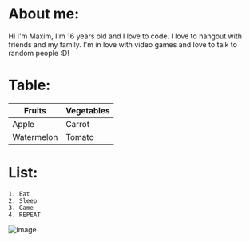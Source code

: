 # About me:

Hi I'm Maxim, I'm 16 years old and I love to code. I love to hangout with friends and my family. I'm in love with video games and love to talk to random people :D!

# Table:
| Fruits  | Vegetables |
| ------------- | ------------- |
| Apple  | Carrot  |
| Watermelon  | Tomato  |

# List:

```
1. Eat
2. Sleep
3. Game
4. REPEAT
```

![image](https://github.com/user-attachments/assets/17bb3820-a7ce-4686-8e62-9b32b39a350c)


